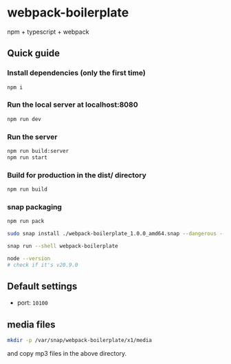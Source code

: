 # webpack-boilerplate
npm + typescript + webpack

## Quick guide

### Install dependencies (only the first time)
```bash
npm i
```

### Run the local server at localhost:8080
```bash
npm run dev
```

### Run the server
```bash
npm run build:server
npm run start
```


### Build for production in the dist/ directory
```bash
npm run build
```


### snap packaging
```bash
npm run pack
```

```bash
sudo snap install ./webpack-boilerplate_1.0.0_amd64.snap --dangerous --devmode
```

```bash
snap run --shell webpack-boilerplate

node --version
# check if it's v20.9.0
```


## Default settings
- port: `10100`


## media files
```bash
mkdir -p /var/snap/webpack-boilerplate/x1/media
```
and copy mp3 files in the above directory.

